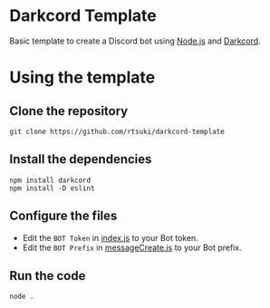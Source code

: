 # Darkcord Template
Basic template to create a Discord bot using [Node.js](https://nodejs.org/) and [Darkcord](https://npmjs.com/package/darkcord).

# Using the template
## Clone the repository
```git
git clone https://github.com/rtsuki/darkcord-template
```
## Install the dependencies
```npm
npm install darkcord
npm install -D eslint
```
## Configure the files
* Edit the `BOT Token` in [index.js](https://github.com/rtsuki/darkcord-template/blob/main/index.js#L11) to your Bot token.
* Edit the `BOT Prefix` in [messageCreate.js](https://github.com/rtsuki/darkcord-template/blob/main/events/messageCreate.js#L1) to your Bot prefix.
## Run the code
```npm
node .
```
